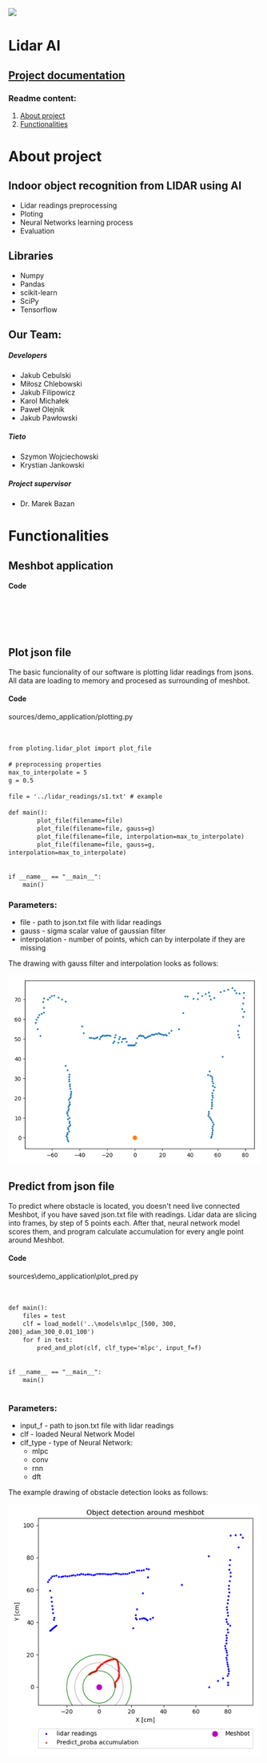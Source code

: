 ![](https://upload.wikimedia.org/wikipedia/en/thumb/9/95/Tieto_logo.svg/1200px-Tieto_logo.svg.png)
# Lidar AI

## [Project documentation](./doc/mainpage.md)
 
### Readme content:
1. [ About project ](#info)
2. [ Functionalities ](#fnc)

# About project
<a name="Info"></a>

## Indoor object recognition from LIDAR using AI

  - Lidar readings preprocessing
  - Ploting
  - Neural Networks learning process
  - Evaluation

## Libraries

  - Numpy
  - Pandas
  - scikit-learn
  - SciPy
  - Tensorflow

## Our Team:

##### Developers
- Jakub Cebulski
- Miłosz Chlebowski
- Jakub Filipowicz
- Karol Michałek
- Paweł Olejnik
- Jakub Pawłowski

##### Tieto
- Szymon Wojciechowski
- Krystian Jankowski

##### Project supervisor
- Dr. Marek Bazan


<a name="fnc"></a>
# Functionalities




## Meshbot application

#### Code
<pre><code class="python">



</code></pre>


## Plot json file

The basic funcionality of our software is plotting lidar readings from jsons. All data are loading to memory and procesed as surrounding of meshbot. 

#### Code
sources/demo_application/plotting.py

<pre><code class="python">

from ploting.lidar_plot import plot_file

# preprocessing properties
max_to_interpolate = 5
g = 0.5

file = '../lidar_readings/s1.txt' # example

def main():
        plot_file(filename=file)
        plot_file(filename=file, gauss=g)
        plot_file(filename=file, interpolation=max_to_interpolate)
        plot_file(filename=file, gauss=g, interpolation=max_to_interpolate)


if __name__ == "__main__":
    main()
</code></pre>

### Parameters:
* file - path to json.txt file with lidar readings
* gauss - sigma scalar value of gaussian filter
* interpolation - number of points, which can by interpolate if they are missing

The drawing with gauss filter and interpolation looks as follows:

![](doc/photo/plotting.png)


## Predict from json file

To predict where obstacle is located, you doesn't need live connected Meshbot, if you have saved json.txt file with readings. Lidar data are slicing into frames, by step of 5 points each. After that, neural network model scores them, and program calculate accumulation for  every angle point around Meshbot.  

#### Code
sources\demo_application\plot_pred.py
<pre><code class="python">

def main():
    files = test
    clf = load_model('..\models\mlpc_[500, 300, 200]_adam_300_0.01_100')
    for f in test:
        pred_and_plot(clf, clf_type='mlpc', input_f=f)


if __name__ == "__main__":
    main()

</code></pre>

### Parameters:
* input_f - path to json.txt file with lidar readings
* clf - loaded Neural Network Model
* clf_type - type of Neural Network:
  * mlpc
  * conv
  * rnn
  * dft
  
The example drawing of obstacle detection looks as follows:

![](doc/mlpc/3.png)